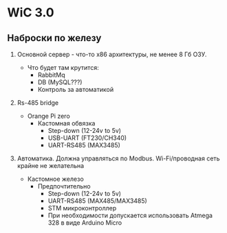 # WiC 3.0
## Наброски по железу


1. Основной сервер - что-то x86 архитектуры, не менее 8 Гб ОЗУ.
    - Что будет там крутится:
        - RabbitMq
        - DB (MySQL???)
        - Контроль за автоматикой

2. Rs-485 bridge
    - Orange Pi zero 
        - Кастомная обвязка
            - Step-down (12-24v to 5v)
            - USB-UART (FT230/CH340)    
            - UART-RS485 (MAX3485)
            
3. Автоматика. Должна управляться по Modbus. Wi-Fi/проводная сеть крайне не желательна
    - Кастомное железо
        - Предпочтительно
            - Step-down (12-24v to 5v)
            - UART-RS485 (MAX485/MAX3485)     
            - STM микроконтроллер
            - При необходимости допускается использовать Atmega 328 в виде Arduino Micro     
